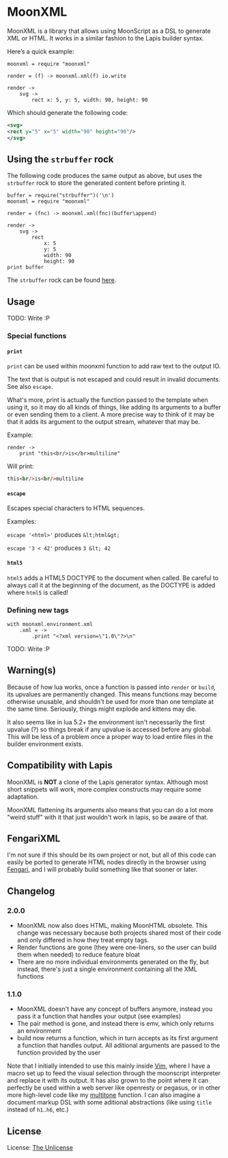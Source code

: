 

MoonXML
========

MoonXML is a library that allows using MoonScript as a DSL to generate XML or HTML.
It works in a similar fashion to the Lapis builder syntax.

Here’s a quick example:

```moon
moonxml = require "moonxml"

render = (f) -> moonxml.xml(f) io.write

render ->
	svg ->
		rect x: 5, y: 5, width: 90, height: 90
```

Which should generate the following code:

```xml
<svg>
<rect y="5" x="5" width="90" height="90"/>
</svg>
```

Using the `strbuffer` rock
-----

The following code produces the same output as above, but uses the `strbuffer` rock to store the generated content before printing it.

```moon
buffer = require("strbuffer")('\n')
moonxml = require "moonxml"

render = (fnc) -> moonxml.xml(fnc)(buffer\append)

render ->
	svg ->
		rect
			x: 5
			y: 5
			width: 90
			height: 90
print buffer
```

The `strbuffer` rock can be found [here](//github.com/darkwiiplayer/lua_strbuffer).

Usage
-----

TODO: Write :P

### Special functions

#### `print`

`print` can be used within moonxml function to add raw text to the output IO.

The text that is output is not escaped and could result in invalid documents.
See also `escape`.

What's more, print is actually the function passed to the template when using it, so it may do all kinds of things, like adding its arguments to a buffer or even sending them to a client.
A more precise way to think of it may be that it adds its argument to the output stream, whatever that may be.

Example:

```moon
render ->
	print "this<br/>is</br>multiline"
```

Will print:

```html
this<br/>is<br/>multiline
```

#### `escape`

Escapes special characters to HTML sequences.

Examples:

`escape '<html>'` produces `&lt;html&gt;`

`escape '3 < 42'` produces `3 &lt; 42`

#### `html5`

`html5` adds a HTML5 DOCTYPE to the document when called.
Be careful to always call it at the beginning of the document, as the DOCTYPE is added where `html5` is called!

### Defining new tags

```moon
with moonxml.environment.xml
	.xml = ->
		.print "<?xml version=\"1.0\"?>\n"
```

TODO: Write :P

Warning(s)
-----

Because of how lua works, once a function is passed into `render` or `build`, its upvalues are permanently changed.
This means functions may become otherwise unusable, and shouldn't be used for more than one template at the same time.
Seriously, things might explode and kittens may die.

It also seems like in lua 5.2+ the environment isn't necessarily the first upvalue (?) so things break if any upvalue is accessed before any global.
This will be less of a problem once a proper way to load entire files in the builder environment exists.

Compatibility with Lapis
-----

MoonXML is **NOT** a clone of the Lapis generator syntax.
Although most short snippets will work, more complex constructs may require some adaptation.

MoonXML flattening its arguments also means that you can do a lot more "weird stuff" with it that just wouldn't work in lapis, so be aware of that.

FengariXML
-----

I'm not sure if this should be its own project or not, but all of this code can easily be ported to generate HTML nodes directly in the browser using [Fengari](//github.com/fengari-lua/fengari), and I will probably build something like that sooner or later.

Changelog
-----

### 2.0.0

- MoonXML now also does HTML, making MoonHTML obsolete. This change was necessary because both projects shared most of their code and only differed in how they treat empty tags.
- Render functions are gone (they were one-liners, so the user can build them when needed) to reduce feature bloat
- There are no more individual environments generated on the fly, but instead, there's just a single environment containing all the XML functions

### 1.1.0

- MoonXML doesn't have any concept of buffers anymore, instead you pass it a function that handles your output (see examples)
- The pair method is gone, and instead there is emv, which only returns an environment
- build now returns a function, which in turn accepts as its first argument a function that handles output. All aditional arguments are passed to the function provided by the user

Note that I initially intended to use this mainly inside [Vim](//vim.sourceforge.io/), where I have a macro set up to feed the visual selection through the moonscript interpreter and replace it with its output. It has also grown to the point where it can perfectly be used within a web server like openresty or pegasus, or in other more high-level code like my [multitone](//github.com/darkwiiplayer/multitone) function. I can also imagine a document markup DSL with some aditional abstractions (like using `title` instead of `h1`..`h6`, etc.)

License
-----

License: [The Unlicense](//unlicense.org)
